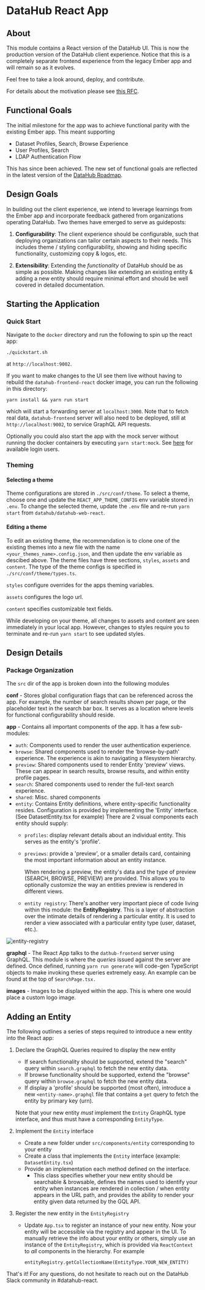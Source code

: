 # DataHub React App

## About
This module contains a React version of the DataHub UI. This is now the production version of the DataHub client experience. 
Notice that this is a completely separate frontend experience from the legacy Ember app and will remain so as it evolves. 

Feel free to take a look around, deploy, and contribute. 

For details about the motivation please see [this RFC](../docs/rfc/active/2055-react-app/README.md). 

## Functional Goals
The initial milestone for the app was to achieve functional parity with the existing Ember app. This meant supporting

- Dataset Profiles, Search, Browse Experience
- User Profiles, Search
- LDAP Authentication Flow

This has since been achieved. The new set of functional goals are reflected in the latest version of the [DataHub Roadmap](../docs/roadmap.md). 

## Design Goals
In building out the client experience, we intend to leverage learnings from the Ember app and incorporate feedback gathered
from organizations operating DataHub. Two themes have emerged to serve as guideposts: 

1. **Configurability**: The client experience should be configurable, such that deploying organizations can tailor certain 
   aspects to their needs. This includes theme / styling configurability, showing and hiding specific functionality, 
   customizing copy & logos, etc. 
   
2. **Extensibility**: Extending the *functionality* of DataHub should be as simple as possible. Making changes like 
   extending an existing entity & adding a new entity should require minimal effort and should be well covered in detailed 
   documentation. 

## Starting the Application

### Quick Start

Navigate to the `docker` directory and run the following to spin up the react app:
```
./quickstart.sh
```
at `http://localhost:9002`.

If you want to make changes to the UI see them live without having to rebuild the `datahub-frontend-react` docker image, you
can run the following in this directory:

`yarn install && yarn run start`

which will start a forwarding server at `localhost:3000`. Note that to fetch real data, `datahub-frontend` server will also
need to be deployed, still at `http://localhost:9002`, to service GraphQL API requests.

Optionally you could also start the app with the mock server without running the docker containers by executing `yarn start:mock`. See [here](src/graphql-mock/fixtures/searchResult/userSearchResult.ts#L6) for available login users.

### Theming

#### Selecting a theme

Theme configurations are stored in `./src/conf/theme`. To select a theme, choose one and update the `REACT_APP_THEME_CONFIG` env variable stored in `.env`.
To change the selected theme, update the `.env` file and re-run `yarn start` from `datahub/datahub-web-react`.

#### Editing a theme

To edit an existing theme, the recommendation is to clone one of the existing themes into a new file with the name `<your_themes_name>.config.json`,
and then update the env variable as descibed above. The theme files have three sections, `styles`, `assets` and `content`. The type of the theme configs is specified
in `./src/conf/theme/types.ts`.

`styles` configure overrides for the apps theming variables.

`assets` configures the logo url.

`content` specifies customizable text fields.

While developing on your theme, all changes to assets and content are seen immediately in your local app. However, changes to styles require
you to terminate and re-run `yarn start` to see updated styles.

## Design Details

### Package Organization

The `src` dir of the app is broken down into the following modules

**conf** - Stores global configuration flags that can be referenced across the app. For example, the number of 
search results shown per page, or the placeholder text in the search bar box. It serves as a location where levels
for functional configurability should reside. 

**app** - Contains all important components of the app. It has a few sub-modules:

- `auth`: Components used to render the user authentication experience. 
- `browse`: Shared components used to render the 'browse-by-path' experience. The experience is akin to navigating a filesystem hierarchy.
- `preview`: Shared components used to render Entity 'preview' views. These can appear in search results, browse results,
  and within entity profile pages. 
- `search`: Shared components used to render the full-text search experience. 
- `shared`: Misc. shared components
- `entity`: Contains Entity definitions, where entity-specific functionality resides.
  Configuration is provided by implementing the 'Entity' interface. (See DatasetEntity.tsx for example) 
  There are 2 visual components each entity should supply:
    - `profiles`: display relevant details about an individual entity. This serves as the entity's 'profile'.
    - `previews`: provide a 'preview', or a smaller details card, containing the most important information about an entity instance.
        
        When rendering a preview, the entity's data and the type of preview (SEARCH, BROWSE, PREVIEW) are provided. This 
        allows you to optionally customize the way an entities preview is rendered in different views.
  
    - `entity registry`: There's another very important piece of code living within this module: the **EntityRegistry**. This is a layer 
        of abstraction over the intimate details of rendering a particular entity. It is used
        to render a view associated with a particular entity type (user, dataset, etc.).
  
    
![entity-registry](./entity-registry.png)

**graphql** - The React App talks to the `dathub-frontend` server using GraphQL. This module is where the *queries* issued
against the server are defined. Once defined, running `yarn run generate` will code-gen TypeScript objects to make invoking 
these queries extremely easy. An example can be found at the top of `SearchPage.tsx.`

**images** - Images to be displayed within the app. This is where one would place a custom logo image. 

## Adding an Entity

The following outlines a series of steps required to introduce a new entity into the React app:

1. Declare the GraphQL Queries required to display the new entity 
   - If search functionality should be supported, extend the "search" query within `search.graphql` to fetch the new 
      entity data.
   - If browse functionality should be supported, extend the "browse" query within `browse.graphql` to fetch the new 
      entity data. 
   - If display a 'profile' should be supported (most often), introduce a new `<entity-name>.graphql` file that contains a 
    `get` query to fetch the entity by primary key (urn). 
     
    Note that your new entity *must* implement the `Entity` GraphQL type interface, and thus must have a corresponding
     `EntityType`.
   

2. Implement the `Entity` interface 
    - Create a new folder under `src/components/entity` corresponding to your entity
    - Create a class that implements the `Entity` interface (example: `DatasetEntity.tsx`)
    - Provide an implementation each method defined on the interface. 
        - This class specifies whether your new entity should be searchable & browsable, defines the names used to 
          identify your entity when instances are rendered in collection / when entity appears 
          in the URL path, and provides the ability to render your entity given data returned by the GQL API. 
          

3. Register the new entity in the `EntityRegistry`
    - Update `App.tsx` to register an instance of your new entity. Now your entity will be accessible via the registry 
      and appear in the UI. To manually retrieve the info about your entity or others, simply use an instance
      of the `EntityRegistry`, which is provided via `ReactContext` to *all* components in the hierarchy. 
      For example
      ```
      entityRegistry.getCollectionName(EntityType.YOUR_NEW_ENTITY)
      ```
    
That's it! For any questions, do not hesitate to reach out on the DataHub Slack community in #datahub-react. 
